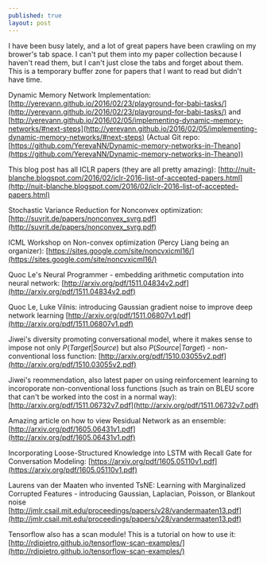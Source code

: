 ```yaml
---
published: true
layout: post
---
```

I have been busy lately, and a lot of great papers have been crawling on my brower's tab space. I can't put them into my paper collection because I haven't read them, but I can't just close the tabs and forget about them. This is a temporary buffer zone for papers that I want to read but didn't have time.

Dynamic Memory Network Implementation: [http://yerevann.github.io/2016/02/23/playground-for-babi-tasks/](http://yerevann.github.io/2016/02/23/playground-for-babi-tasks/) and [http://yerevann.github.io/2016/02/05/implementing-dynamic-memory-networks/#next-steps](http://yerevann.github.io/2016/02/05/implementing-dynamic-memory-networks/#next-steps)
(Actual Git repo: [https://github.com/YerevaNN/Dynamic-memory-networks-in-Theano](https://github.com/YerevaNN/Dynamic-memory-networks-in-Theano))

This blog post has all ICLR papers (they are all pretty amazing): [http://nuit-blanche.blogspot.com/2016/02/iclr-2016-list-of-accepted-papers.html](http://nuit-blanche.blogspot.com/2016/02/iclr-2016-list-of-accepted-papers.html)

Stochastic Variance Reduction for Nonconvex optimization: [http://suvrit.de/papers/nonconvex_svrg.pdf](http://suvrit.de/papers/nonconvex_svrg.pdf)

ICML Workshop on Non-convex optimization (Percy Liang being an organizer): [https://sites.google.com/site/noncvxicml16/](https://sites.google.com/site/noncvxicml16/)

Quoc Le's Neural Programmer - embedding arithmetic computation into neural network: [http://arxiv.org/pdf/1511.04834v2.pdf](http://arxiv.org/pdf/1511.04834v2.pdf)

Quoc Le, Luke Vilnis: introducing Gaussian gradient noise to improve deep network learning [http://arxiv.org/pdf/1511.06807v1.pdf](http://arxiv.org/pdf/1511.06807v1.pdf)

Jiwei's diversity promoting conversational model, where it makes sense to impose not only $P(Target|Source)$ but also $P(Source|Target)$ - non-conventional loss function: [http://arxiv.org/pdf/1510.03055v2.pdf](http://arxiv.org/pdf/1510.03055v2.pdf)

Jiwei's reommendation, also latest paper on using reinforcement learning to incoroporate non-conventional loss functions (such as train on BLEU score that can't be worked into the cost in a normal way): [http://arxiv.org/pdf/1511.06732v7.pdf](http://arxiv.org/pdf/1511.06732v7.pdf)

Amazing article on how to view Residual Network as an ensemble: [http://arxiv.org/pdf/1605.06431v1.pdf](http://arxiv.org/pdf/1605.06431v1.pdf)

Incorporating Loose-Structured Knowledge into LSTM with Recall Gate
for Conversation Modeling: [https://arxiv.org/pdf/1605.05110v1.pdf](https://arxiv.org/pdf/1605.05110v1.pdf)

Laurens van der Maaten  who invented TsNE: Learning with Marginalized Corrupted Features - introducing Gaussian, Laplacian, Poisson, or Blankout noise  [http://jmlr.csail.mit.edu/proceedings/papers/v28/vandermaaten13.pdf](http://jmlr.csail.mit.edu/proceedings/papers/v28/vandermaaten13.pdf)

Tensorflow also has a scan module! This is a tutorial on how to use it: [http://rdipietro.github.io/tensorflow-scan-examples/](http://rdipietro.github.io/tensorflow-scan-examples/)

